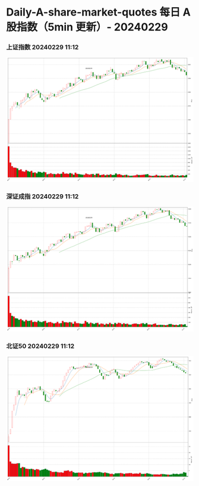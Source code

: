 
# Daily-A-share-market-quotes 每日 A 股指数（5min 更新）- 20240229

### 上证指数 20240229 11:12
![](./fig/2024/2/20240229-sh000001.png)

### 深证成指 20240229 11:12
![](./fig/2024/2/20240229-sz399001.png)

### 北证50 20240229 11:12
![](./fig/2024/2/20240229-bj899050.png)

